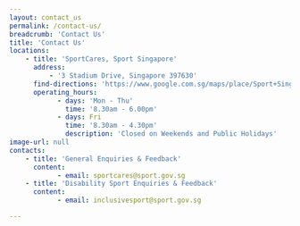 ```yaml
---
layout: contact_us
permalink: /contact-us/
breadcrumb: 'Contact Us'
title: 'Contact Us'
locations:
    - title: 'SportCares, Sport Singapore'
      address:
          - '3 Stadium Drive, Singapore 397630'
      find-directions: 'https://www.google.com.sg/maps/place/Sport+Singapore/@1.3030835,103.8729567,17z/data=!3m1!4b1!4m5!3m4!1s0x31da18465f1bf1b1:0x79b332e6e8135c59!8m2!3d1.3030835!4d103.8751454.8461813'
      operating_hours:
            - days: 'Mon - Thu'
              time: '8.30am - 6.00pm'
            - days: Fri
              time: '8.30am - 4.30pm'
              description: 'Closed on Weekends and Public Holidays'
image-url: null
contacts:
    - title: 'General Enquiries & Feedback'
      content:
            - email: sportcares@sport.gov.sg
    - title: 'Disability Sport Enquiries & Feedback'
      content:
            - email: inclusivesport@sport.gov.sg

---
```

